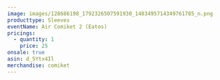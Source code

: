 ```yaml
---
image: images/128686198_1792326507591930_1483495714349761785_n.png
producttype: Sleeves
eventName: Air Comiket 2 (Eatos)
pricings:
  - quantity: 1
    price: 25
onsale: true
asin: d_5Ytx4Il
merchandise: comiket
---
```

